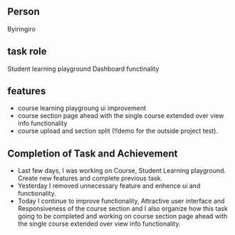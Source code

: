 ## Person
Byiringiro 

## task role
Student learning playground Dashboard functinality

## features
- course learning playgroung ui improvement
- course section page ahead with the single course extended over view info functionality 
- course upload and section split (!!demo  for the outside project test).


## Completion of Task and Achievement

- Last few days, I was working on Course, Student Learning playground. Create new features and complete previous task.
- Yesterday I removed unnecessary feature and enhence ui and functionality.
- Today I continue to improve functionality, Attractive user interface and Responsiveness of the course section and I also organize 
   how this task going to be completed and working on course section page ahead with the single course extended over view info functionality.

